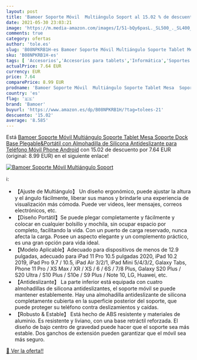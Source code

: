 ```yaml
---
layout: post
title: 'Bamoer Soporte Móvil  Multiángulo Soport al 15.02 % de descuento'
date: 2021-05-30 23:03:21
image: 'https://m.media-amazon.com/images/I/51-bQy6pasL._SL500_._SL400_.jpg'
comments: true
category: ofertas
author: 'tole.es'
slug: 'B08NPKRB1H-es Bamoer Soporte Móvil Multiángulo Soporte Tablet Mesa...'
sku: 'B08NPKRB1H-es'
tags: [ 'Accesorios','Accesorios para tablets','Informática','Soportes para tablets','android','bamoer', ]
actualPrice: 7.64 EUR
currency: EUR
price: 7.64
comparePrice: 8.99 EUR
prodname: 'Bamoer Soporte Móvil  Multiángulo Soporte Tablet Mesa  Soporte Dock Base Plegable&Portátil con Almohadilla de Silicona Antideslizante para Teléfono Móvil Phone  Android'
country: 'es'
flag: '🇪🇸'
brand: 'Bamoer'
buyurl: 'https://www.amazon.es/dp/B08NPKRB1H/?tag=tolees-21'
descuento: '15.02'
average: '8.585'
---
```


Está [Bamoer Soporte Móvil  Multiángulo Soporte Tablet Mesa  Soporte Dock Base Plegable&Portátil con Almohadilla de Silicona Antideslizante para Teléfono Móvil Phone  Android](https://www.amazon.es/dp/B08NPKRB1H/?tag=tolees-21) con 15.02 de descuento por 7.64 EUR (original: 8.99 EUR) en el siguiente enlace!

[![Bamoer Soporte Móvil  Multiángulo Soport](https://m.media-amazon.com/images/I/51-bQy6pasL._SL500_._SL400_.jpg)](https://www.amazon.es/dp/B08NPKRB1H/?tag=tolees-21)

ℹ️:

- 【Ajuste de Multiángulo】 Un diseño ergonómico, puede ajustar la altura y el ángulo fácilmente, liberar sus manos y brindarle una experiencia de visualización más cómoda. Puede ver videos, leer mensajes, correos electrónicos, etc.
- 【Diseño Portátil】Se puede plegar completamente y fácilmente y colocar en cualquier bolsillo y mochila, sin ocupar espacio por completo, facilitando la vida. Con un puerto de carga reservado, nunca afecta la carga. Posee un aspecto elegante y un complemento práctico, es una gran opción para vida ideal.
- 【Modelo Aplicable】Adecuado para dispositivos de menos de 12.9 pulgadas, adecuado para iPad 11 Pro 10.5 pulgadas 2020, iPad 10.2 2019, iPad Pro 9.7 / 10.5, iPad Air 3/2/1, iPad Mini 5/4/3/2, Galaxy Tabs, Phone 11 Pro / XS Max / XR / XS / 6 / 6S / 7/8 Plus, Galaxy S20 Plus / S20 Ultra / S10 Plus / S10e / S9 Plus / Note 10, LG, Huawei, etc.
- 【Antideslizante】 La parte inferior está equipada con cuatro almohadillas de silicona antideslizantes, el soporte móvil se puede mantener establemente. Hay una almohadilla antideslizante de silicona completamente cubierta en la superficie posterior del soporte, que puede proteger su teléfono contra deslizamientos y caídas.
- 【Robusto & Estable】 Está hecho de ABS resistente y materiales de aluminio. Es resistente y liviano, con una base retráctil reforzada. El diseño de bajo centro de gravedad puede hacer que el soporte sea más estable. Dos ganchos de extensión pueden garantizar que el móvil sea más seguro.

[🛒 Ver la oferta!!](https://www.amazon.es/dp/B08NPKRB1H/?tag=tolees-21)
